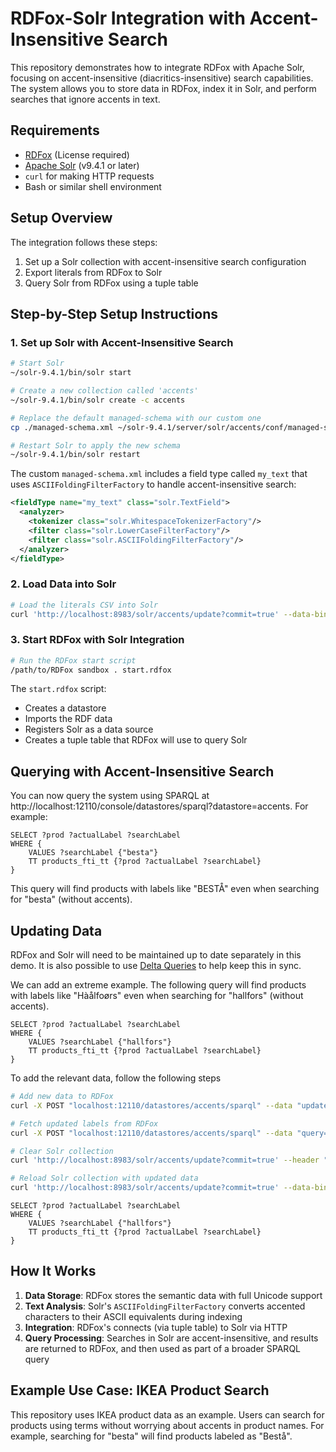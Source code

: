 # RDFox-Solr Integration with Accent-Insensitive Search

This repository demonstrates how to integrate RDFox with Apache Solr, focusing on accent-insensitive (diacritics-insensitive) search capabilities. The system allows you to store data in RDFox, index it in Solr, and perform searches that ignore accents in text.

## Requirements

- [RDFox](https://www.oxfordsemantic.tech/product) (License required)
- [Apache Solr](https://solr.apache.org/) (v9.4.1 or later)
- `curl` for making HTTP requests
- Bash or similar shell environment

## Setup Overview

The integration follows these steps:
1. Set up a Solr collection with accent-insensitive search configuration
2. Export literals from RDFox to Solr
3. Query Solr from RDFox using a tuple table

## Step-by-Step Setup Instructions

### 1. Set up Solr with Accent-Insensitive Search

```bash
# Start Solr
~/solr-9.4.1/bin/solr start

# Create a new collection called 'accents'
~/solr-9.4.1/bin/solr create -c accents

# Replace the default managed-schema with our custom one
cp ./managed-schema.xml ~/solr-9.4.1/server/solr/accents/conf/managed-schema.xml

# Restart Solr to apply the new schema
~/solr-9.4.1/bin/solr restart
```

The custom `managed-schema.xml` includes a field type called `my_text` that uses `ASCIIFoldingFilterFactory` to handle accent-insensitive search:

```xml
<fieldType name="my_text" class="solr.TextField">
  <analyzer>
    <tokenizer class="solr.WhitespaceTokenizerFactory"/>
    <filter class="solr.LowerCaseFilterFactory"/>
    <filter class="solr.ASCIIFoldingFilterFactory"/>
  </analyzer>
</fieldType>
```

### 2. Load Data into Solr

```bash
# Load the literals CSV into Solr
curl 'http://localhost:8983/solr/accents/update?commit=true' --data-binary @literals.csv -H 'Content-type: text/csv'
```

### 3. Start RDFox with Solr Integration

```bash
# Run the RDFox start script
/path/to/RDFox sandbox . start.rdfox
```

The `start.rdfox` script:
- Creates a datastore
- Imports the RDF data 
- Registers Solr as a data source
- Creates a tuple table that RDFox will use to query Solr

## Querying with Accent-Insensitive Search

You can now query the system using SPARQL at http://localhost:12110/console/datastores/sparql?datastore=accents. For example:

```sparql
SELECT ?prod ?actualLabel ?searchLabel
WHERE {
    VALUES ?searchLabel {"besta"}
    TT products_fti_tt {?prod ?actualLabel ?searchLabel}
}
```

This query will find products with labels like "BESTÅ" even when searching for "besta" (without accents).

## Updating Data

RDFox and Solr will need to be maintained up to date separately in this demo.
It is also possible to use [Delta Queries](https://docs.oxfordsemantic.tech/transactions.html#id5) to help keep this in sync.


We can add an extreme example. The following query will find products with labels like "Hàålfoørs" even when searching for "hallfors" (without accents).
```sparql
SELECT ?prod ?actualLabel ?searchLabel
WHERE {
    VALUES ?searchLabel {"hallfors"}
    TT products_fti_tt {?prod ?actualLabel ?searchLabel}
}
```

To add the relevant data, follow the following steps

```bash
# Add new data to RDFox
curl -X POST "localhost:12110/datastores/accents/sparql" --data "update=INSERT DATA {:product_00 rdfs:label \"Hàålfoørs\"}"

# Fetch updated labels from RDFox
curl -X POST "localhost:12110/datastores/accents/sparql" --data "query=SELECT ?item ?label WHERE {?item rdfs:label ?label}" --header "Accept: text/csv" --output ~/accents/literals_update.csv

# Clear Solr collection
curl 'http://localhost:8983/solr/accents/update?commit=true' --header "Content-Type: text/xml" --data-binary '<delete><query>*:*</query></delete>'

# Reload Solr collection with updated data
curl 'http://localhost:8983/solr/accents/update?commit=true' --data-binary @literals_update.csv --header 'Content-type: text/csv'
```

```sparql
SELECT ?prod ?actualLabel ?searchLabel
WHERE {
    VALUES ?searchLabel {"hallfors"}
    TT products_fti_tt {?prod ?actualLabel ?searchLabel}
}
```



## How It Works

1. **Data Storage**: RDFox stores the semantic data with full Unicode support
2. **Text Analysis**: Solr's `ASCIIFoldingFilterFactory` converts accented characters to their ASCII equivalents during indexing
3. **Integration**: RDFox's connects (via tuple table) to Solr via HTTP
4. **Query Processing**: Searches in Solr are accent-insensitive, and results are returned to RDFox, and then used as part of a broader SPARQL query

## Example Use Case: IKEA Product Search

This repository uses IKEA product data as an example. Users can search for products using terms without worrying about accents in product names. For example, searching for "besta" will find products labeled as "Bestå".
